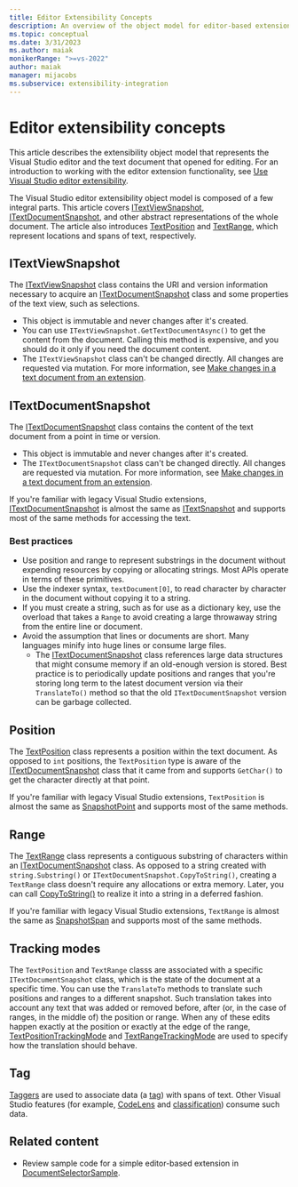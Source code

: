 ```yaml
---
title: Editor Extensibility Concepts
description: An overview of the object model for editor-based extensions.
ms.topic: conceptual
ms.date: 3/31/2023
ms.author: maiak
monikerRange: ">=vs-2022"
author: maiak
manager: mijacobs
ms.subservice: extensibility-integration
---
```


# Editor extensibility concepts

This article describes the extensibility object model that represents the Visual Studio editor and the text document that opened for editing. For an introduction to working with the editor extension functionality, see [Use Visual Studio editor extensibility](editor.md).

The Visual Studio editor extensibility object model is composed of a few integral parts. This article covers [ITextViewSnapshot](/dotnet/api/microsoft.visualstudio.extensibility.editor.itextviewsnapshot), [ITextDocumentSnapshot](/dotnet/api/microsoft.visualstudio.extensibility.editor.itextdocumentsnapshot), and other abstract representations of the whole document. The article also introduces [TextPosition](/dotnet/api/microsoft.visualstudio.extensibility.editor.textposition) and [TextRange](/dotnet/api/microsoft.visualstudio.extensibility.editor.textrange), which represent locations and spans of text, respectively.

## ITextViewSnapshot

The [ITextViewSnapshot](/dotnet/api/microsoft.visualstudio.extensibility.editor.itextviewsnapshot) class contains the URI and version information necessary to acquire an [ITextDocumentSnapshot](/dotnet/api/microsoft.visualstudio.extensibility.editor.itextdocumentsnapshot) class and some properties of the text view, such as selections.

- This object is immutable and never changes after it's created.
- You can use `ITextViewSnapshot.GetTextDocumentAsync()` to get the content from the document. Calling this method is expensive, and you should do it only if you need the document content.
- The `ITextViewSnapshot` class can't be changed directly. All changes are requested via mutation. For more information, see [Make changes in a text document from an extension](./walkthroughs/editing-text.md).

## ITextDocumentSnapshot

The [ITextDocumentSnapshot](/dotnet/api/microsoft.visualstudio.extensibility.editor.itextdocumentsnapshot) class contains the content of the text document from a point in time or version.

- This object is immutable and never changes after it's created.
- The `ITextDocumentSnapshot` class can't be changed directly. All changes are requested via mutation. For more information, see [Make changes in a text document from an extension](./walkthroughs/editing-text.md).

If you're familiar with legacy Visual Studio extensions, [ITextDocumentSnapshot](/dotnet/api/microsoft.visualstudio.extensibility.editor.itextdocumentsnapshot) is almost the same as
[ITextSnapshot](/dotnet/api/microsoft.visualstudio.text.itextsnapshot) and supports most of the same methods for accessing the text.

### Best practices

- Use position and range to represent substrings in the document without expending resources by copying or allocating strings. Most APIs operate in terms of these primitives.
- Use the indexer syntax, `textDocument[0]`, to read character by character in the document without copying it to a string.
- If you must create a string, such as for use as a dictionary key, use the overload that takes a `Range` to avoid creating a large throwaway string from the entire line or document.
- Avoid the assumption that lines or documents are short. Many languages minify into huge lines or consume large files.
   - The [ITextDocumentSnapshot](/dotnet/api/microsoft.visualstudio.extensibility.editor.itextdocumentsnapshot) class references large data structures that might consume memory if an old-enough version is stored. Best practice is to periodically update positions and ranges that you're storing long term to the latest document version via their `TranslateTo()` method so that the old `ITextDocumentSnapshot` version can be garbage collected.

## Position

The [TextPosition](/dotnet/api/microsoft.visualstudio.extensibility.editor.textposition) class represents a position within the text document. As opposed to `int` positions, the `TextPosition` type is aware of the [ITextDocumentSnapshot](/dotnet/api/microsoft.visualstudio.extensibility.editor.itextdocumentsnapshot) class that it came from and supports `GetChar()` to get the character directly at that point.

If you're familiar with legacy Visual Studio extensions, `TextPosition` is almost the same as [SnapshotPoint](/dotnet/api/microsoft.visualstudio.text.snapshotpoint) and supports most of the same methods.

## Range

The [TextRange](/dotnet/api/microsoft.visualstudio.extensibility.editor.textrange) class represents a contiguous substring of characters within an [ITextDocumentSnapshot](/dotnet/api/microsoft.visualstudio.extensibility.editor.itextdocumentsnapshot) class. As opposed to a string created with `string.Substring()` or `ITextDocumentSnapshot.CopyToString()`, creating a `TextRange` class doesn't require any allocations or extra memory. Later, you can call [CopyToString()](/dotnet/api/microsoft.visualstudio.extensibility.editor.textextensions.copytostring) to realize it into a string in a deferred fashion.

If you're familiar with legacy Visual Studio extensions, `TextRange` is almost the same as
[SnapshotSpan](/dotnet/api/microsoft.visualstudio.text.snapshotSpan) and supports most of the same methods.

## Tracking modes

The `TextPosition` and `TextRange` classs are associated with a specific `ITextDocumentSnapshot` class, which is the state of the document at a specific time. You can use the `TranslateTo` methods to translate such positions and ranges to a different snapshot. Such translation takes into account any text that was added or removed before, after (or, in the case of ranges, in the middle of) the position or range. When any of these edits happen exactly at the position or exactly at the edge of the range, [TextPositionTrackingMode](/dotnet/api/microsoft.visualstudio.extensibility.editor.textpositiontrackingmode) and [TextRangeTrackingMode](/dotnet/api/microsoft.visualstudio.extensibility.editor.textrangetrackingmode) are used to specify how the translation should behave.

## Tag

[Taggers](./walkthroughs/taggers.md) are used to associate data (a [tag](/dotnet/api/microsoft.visualstudio.extensibility.editor.itag)) with spans of text. Other Visual Studio features (for example, [CodeLens](./walkthroughs/codelens.md) and [classification](./walkthroughs/classification.md)) consume such data.

## Related content

- Review sample code for a simple editor-based extension in [DocumentSelectorSample](https://github.com/Microsoft/VSExtensibility/tree/main/New_Extensibility_Model/Samples/DocumentSelectorSample/).
